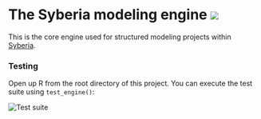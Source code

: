 # The Syberia modeling engine <a href="https://travis-ci.org/syberia/modeling.sy"><img src="https://img.shields.io/travis/syberia/modeling.sy.svg"></a>

This is the core engine used for structured modeling projects
within [Syberia](https://github.com/syberia/syberia).

### Testing

Open up R from the root directory of this project.
You can execute the test suite using `test_engine()`:

![Test suite](https://cloud.githubusercontent.com/assets/1638492/12485086/c89de986-c022-11e5-83f1-5e890435a096.png)

